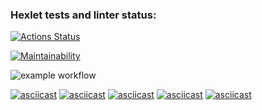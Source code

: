 ### Hexlet tests and linter status:
[![Actions Status](https://github.com/opifexM/java-project-lvl1/workflows/hexlet-check/badge.svg)](https://github.com/opifexM/java-project-lvl1/actions)

[![Maintainability](https://api.codeclimate.com/v1/badges/a99a88d28ad37a79dbf6/maintainability)](https://codeclimate.com/github/codeclimate/codeclimate/maintainability)

![example workflow](https://github.com/opifexM/java-project-lvl1/actions/workflows/main.yml/badge.svg)


[![asciicast](https://asciinema.org/a/pAxYMKfHvFWQbCKky0inTR1O1.svg)](https://asciinema.org/a/pAxYMKfHvFWQbCKky0inTR1O1)
[![asciicast](https://asciinema.org/a/Hq2iUVn57RRTJJ79nmUzBA52V.svg)](https://asciinema.org/a/Hq2iUVn57RRTJJ79nmUzBA52V)
[![asciicast](https://asciinema.org/a/RNXc6DwGIQcEMSVA6G9bAnxRz.svg)](https://asciinema.org/a/RNXc6DwGIQcEMSVA6G9bAnxRz)
[![asciicast](https://asciinema.org/a/eV9AhgRxgg5BhyccWrZZBh7Hb.svg)](https://asciinema.org/a/eV9AhgRxgg5BhyccWrZZBh7Hb)
[![asciicast](https://asciinema.org/a/zSicBKiCGduMLt0m6g1oUIpBs.svg)](https://asciinema.org/a/zSicBKiCGduMLt0m6g1oUIpBs)